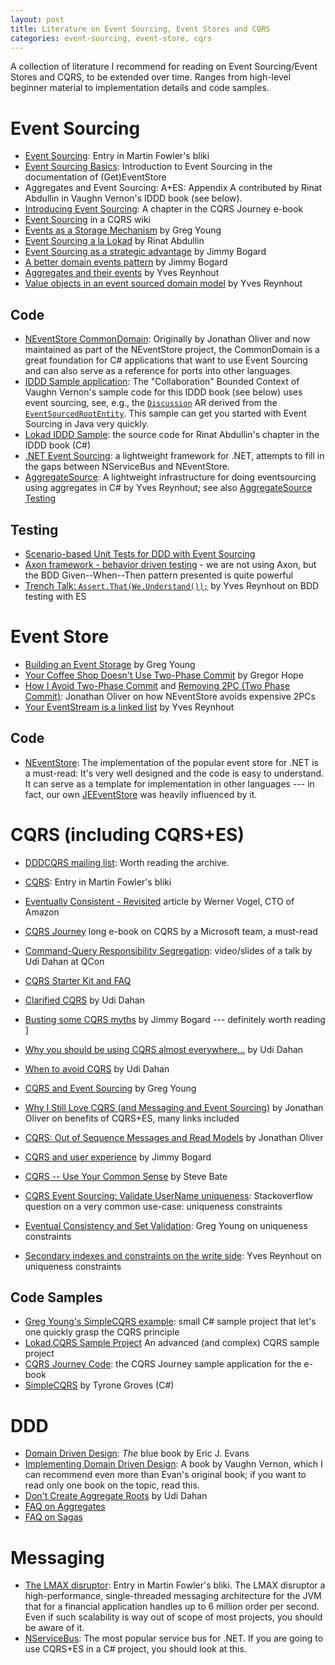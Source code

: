 ```yaml
---
layout: post
title: Literature on Event Sourcing, Event Stores and CQRS
categories: event-sourcing, event-store, cqrs
---
```


A collection of literature I recommend for reading on Event Sourcing/Event Stores and CQRS, to be extended over time.  Ranges from high-level beginner material to implementation details and code samples.

# Event Sourcing

* [Event Sourcing](http://martinfowler.com/eaaDev/EventSourcing.html): Entry in Martin Fowler's bliki
* [Event Sourcing Basics](https://github.com/eventstore/eventstore/wiki/Event-Sourcing-Basics): Introduction to Event Sourcing in the documentation of (Get)EventStore
* Aggregates and Event Sourcing: A+ES: Appendix A contributed by Rinat Abdullin in Vaughn Vernon's IDDD book (see below). 
* [Introducing Event Sourcing](http://msdn.microsoft.com/en-us/library/jj591559.aspx): A chapter in the CQRS Journey e-book
* [Event Sourcing](http://cqrs.wikidot.com/doc:event-sourcing) in a CQRS wiki
* [Events as a Storage Mechanism](http://cqrs.wordpress.com/documents/events-as-storage-mechanism/)  by Greg Young
* [Event Sourcing a la Lokad](http://abdullin.com/post/event-sourcing-a-la-lokad/) by Rinat Abdullin
* [Event Sourcing as a strategic advantage](http://lostechies.com/jimmybogard/2011/10/11/event-sourcing-as-a-strategic-advantage/) by Jimmy Bogard
* [A better domain events pattern](http://lostechies.com/jimmybogard/2014/05/13/a-better-domain-events-pattern/) by Jimmy Bogard
* [Aggregates and their events](http://seabites.wordpress.com/2011/02/13/aggregates-and-their-events/) by Yves Reynhout
* [Value objects in an event sourced domain model](http://seabites.wordpress.com/2012/06/18/value-objects-in-an-eventsourced-domain-model/) by Yves Reynhout

## Code

* [NEventStore CommonDomain](https://github.com/NEventStore/CommonDomain): Originally by Jonathan Oliver and now maintained as part of the NEventStore project, the CommonDomain is a great foundation for C# applications that want to use Event Sourcing and can also serve as a reference for ports into other languages.
* [IDDD Sample application](https://github.com/VaughnVernon/IDDD_Samples/tree/master/iddd_collaboration/src/main/java/com/saasovation/collaboration): The "Collaboration" Bounded Context of Vaughn Vernon's sample code for this IDDD book (see below) uses event sourcing, see, e.g., the [`Discussion`](https://github.com/VaughnVernon/IDDD_Samples/blob/master/iddd_collaboration/src/main/java/com/saasovation/collaboration/domain/model/forum/Discussion.java) AR derived from the [`EventSourcedRootEntity`](https://github.com/VaughnVernon/IDDD_Samples/blob/master/iddd_common/src/main/java/com/saasovation/common/domain/model/EventSourcedRootEntity.java).  This sample can get you started with Event Sourcing in Java very quickly.
* [Lokad IDDD Sample](https://github.com/Lokad/lokad-iddd-sample): the source code for Rinat Abdullin's chapter in the IDDD book (C#)
* [.NET Event Sourcing](https://github.com/elliotritchie/NES): a lightweight framework for .NET, attempts to fill in the gaps between NServiceBus and NEventStore. 
* [AggregateSource](https://github.com/yreynhout/AggregateSource): A lightweight infrastructure for doing eventsourcing using aggregates in C# by Yves Reynhout; see also [AggregateSource Testing](https://github.com/yreynhout/AggregateSource/blob/master/src/Testing/AggregateSource.Testing/README.md)

## Testing
* [Scenario-based Unit Tests for DDD with Event Sourcing](http://abdullin.com/post/scenario-based-unit-tests-for-ddd-with-event-sourcing/)
* [Axon framework - behavior driven testing](http://pkaczor.blogspot.de/2013/11/axon-framework-behaviour-driven-testing.html) - we are not using Axon, but the BDD Given--When--Then pattern presented is quite powerful
* [Trench Talk: `Assert.That(We.Understand());`](http://seabites.wordpress.com/2013/11/26/trenchtalk-assertthatweunderstand/) by Yves Reynhout on BDD testing with ES

# Event Store

* [Building an Event Storage](http://cqrs.wordpress.com/documents/building-event-storage/) by Greg Young
* [Your Coffee Shop Doesn't Use Two-Phase Commit](http://eaipatterns.com/docs/IEEE_Software_Design_2PC.pdf) by Gregor Hope
* [How I Avoid Two-Phase Commit](http://blog.jonathanoliver.com/how-i-avoid-two-phase-commit/) and [Removing 2PC (Two Phase Commit)](http://blog.jonathanoliver.com/removing-2pc-two-phase-commit/): Jonathan Oliver on how NEventStore avoids expensive 2PCs
* [Your EventStream is a linked list](http://seabites.wordpress.com/2011/12/07/your-eventstream-is-a-linked-list/) by Yves Reynhout

## Code
* [NEventStore](https://github.com/NEventStore/NEventStore): The implementation of the popular event store for .NET is a must-read:  It's very well designed and the code is easy to understand.  It can serve as a template for implementation in other languages --- in fact, our own [JEEventStore](https://github.com/JEEventStore/JEEventStore) was heavily influenced by it.

# CQRS (including CQRS+ES)

* [DDDCQRS mailing list](http://dddcqrs.googlegroups.com): Worth reading the archive.
* [CQRS](http://martinfowler.com/bliki/CQRS.html): Entry in Martin Fowler's bliki
* [Eventually Consistent - Revisited](http://www.allthingsdistributed.com/2008/12/eventually_consistent.html) article by Werner Vogel, CTO of Amazon
* [CQRS Journey](http://msdn.microsoft.com/en-us/library/jj554200.aspx) long e-book on CQRS by a Microsoft team, a must-read
* [Command-Query Responsibility Segregation](http://www.infoq.com/presentations/Command-Query-Responsibility-Segregation): video/slides of a talk by Udi Dahan at QCon
* [CQRS Starter Kit and FAQ](http://www.cqrs.nu/)
* [Clarified CQRS](http://www.udidahan.com/2009/12/09/clarified-cqrs/) by Udi Dahan
* [Busting some CQRS myths](http://lostechies.com/jimmybogard/2012/08/22/busting-some-cqrs-myths/) by Jimmy Bogard --- definitely worth reading
]
* [Why you should be using CQRS almost everywhere...](http://www.udidahan.com/2011/10/02/why-you-should-be-using-cqrs-almost-everywhere%E2%80%A6/) by Udi Dahan
* [When to avoid CQRS](http://www.udidahan.com/2011/04/22/when-to-avoid-cqrs/) by Udi Dahan
* [CQRS and Event Sourcing](http://cqrs.wordpress.com/documents/cqrs-and-event-sourcing-synergy/) by Greg Young
* [Why I Still Love CQRS (and Messaging and Event Sourcing)](http://blog.jonathanoliver.com/why-i-still-love-cqrs-and-messaging-and-event-sourcing/) by Jonathan Oliver on benefits of CQRS+ES, many links included
* [CQRS: Out of Sequence Messages and Read Models](http://blog.jonathanoliver.com/cqrs-out-of-sequence-messages-and-read-models/) by Jonathan Oliver

* [CQRS and user experience](http://lostechies.com/jimmybogard/2012/08/23/cqrs-and-user-experience/) by Jimmy Bogard
* [CQRS -- Use Your Common Sense](http://eventuallyconsistent.net/2012/08/24/cqrs-use-your-common-sense/) by Steve Bate
* [CQRS Event Sourcing: Validate UserName uniqueness](http://stackoverflow.com/questions/9495985/cqrs-event-sourcing-validate-username-uniqueness): Stackoverflow question on a very common use-case: uniqueness constraints
* [Eventual Consistency and Set Validation](http://codebetter.com/gregyoung/2010/08/12/eventual-consistency-and-set-validation/): Greg Young on uniqueness constraints
* [Secondary indexes and constraints on the write side](http://seabites.wordpress.com/2010/11/11/consistent-indexes-constraints/): Yves Reynhout on uniqueness constraints


## Code Samples

* [Greg Young's SimpleCQRS example](https://github.com/gregoryyoung/m-r/tree/master/SimpleCQRS): small C# sample project that let's one quickly grasp the CQRS principle
* [Lokad.CQRS Sample Project](http://lokad.github.io/lokad-cqrs/) An advanced (and complex) CQRS sample project
* [CQRS Journey Code](https://github.com/mspnp/cqrs-journey-code): the CQRS Journey sample application for the e-book
* [SimpleCQRS](https://github.com/tyronegroves/SimpleCQRS) by Tyrone Groves (C#)

# DDD

* [Domain Driven Design](http://www.amazon.com/dp/0321125215): *The* blue book by Eric J. Evans
* [Implementing Domain Driven Design](http://www.amazon.com/dp/0321834577):  A book by Vaughn Vernon, which I can recommend even more than Evan's original book;  if you want to read only one book on the topic, read this.
* [Don't Create Aggregate Roots](http://www.udidahan.com/2009/06/29/dont-create-aggregate-roots/) by Udi Dahan
* [FAQ on Aggregates](http://www.cqrs.nu/Faq/aggregates)
* [FAQ on Sagas](http://www.cqrs.nu/Faq/sagas)


# Messaging

* [The LMAX disruptor](http://martinfowler.com/articles/lmax.html): Entry in Martin Fowler's bliki.  The LMAX disruptor a high-performance, single-threaded messaging architecture for the JVM that for a financial application handles up to 6 million order per second.  Even if such scalability is way out of scope of most projects, you should be aware of it.
* [NServiceBus](https://github.com/Particular/NServiceBus): The most popular service bus for .NET.  If you are going to use CQRS+ES in a C# project, you should look at this.

